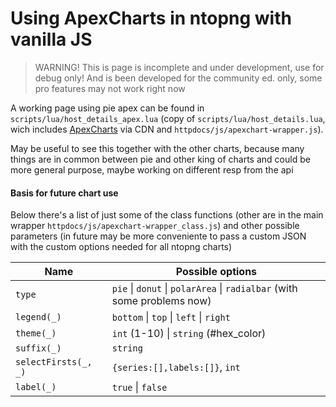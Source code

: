 # Using ApexCharts in ntopng with vanilla JS

> WARNING! This is page is incomplete and under development, use for debug only! And is been developed for the community ed. only, some pro features may not work right now



A working page using pie apex can be found in `scripts/lua/host_details_apex.lua` (copy of `scripts/lua/host_details.lua`, wich includes [ApexCharts](https://apexcharts.com/docs) via CDN and `httpdocs/js/apexchart-wrapper.js`).

May be useful to see this together with the other charts, because many things are in common between pie and other king of charts and could be more general purpose, maybe working on different resp from the api

#### Basis for future chart use

Below there's a list of just some of the class functions (other are in the main wrapper `httpdocs/js/apexchart-wrapper_class.js`) and other possible parameters (in future may be more conveniente to pass a custom JSON with the custom options needed for all ntopng charts)

| Name                 | Possible options                                                        |
| -------------------- | ----------------------------------------------------------------------- |
| `type`               | `pie` \| `donut` \| `polarArea` \| `radialbar` (with some problems now) |
| `legend(_)`          | `bottom` \| `top` \| `left` \| `right`                                  |
| `theme(_)`           | `int` (1-10) \| `string` (#hex_color)                                   |
| `suffix(_)`          | `string`                                                                |
| `selectFirsts(_, _)` | `{series:[],labels:[]}`, `int`                                          |
| `label(_)`           | `true` \| `false`                                                       |



          